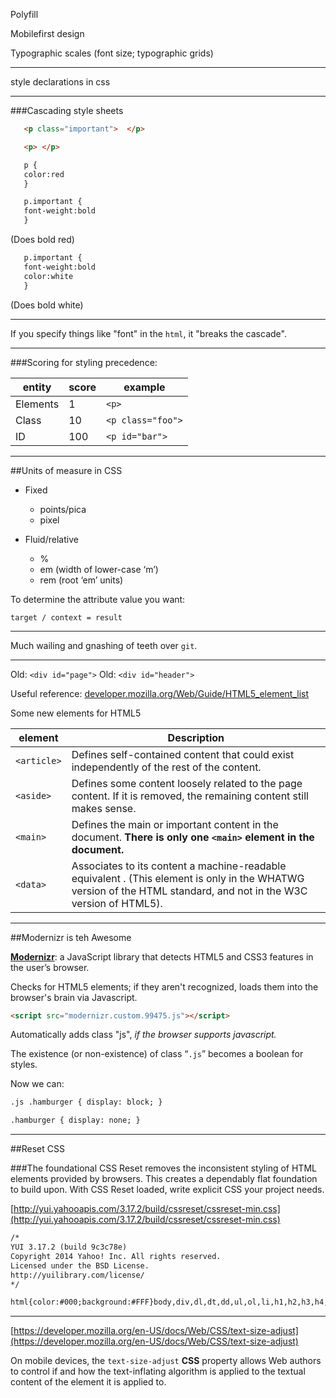 Polyfill

Mobilefirst design

Typographic scales (font size; typographic grids)

----

style declarations in css

----

###Cascading style sheets

```HTML
   <p class="important">  </p>

   <p> </p>
```

```HTML
   p {
   color:red
   }

   p.important {
   font-weight:bold
   }
```
(Does bold red)

```HTML
   p.important {
   font-weight:bold
   color:white
   }
```
(Does bold white)


----

If you specify things like "font" in the `html`, it "breaks the cascade".

----

###Scoring for styling precedence:

| entity   | score | example           |
|----------|-------|-------------------|
| Elements | 1     | `<p>`             |
| Class    | 10    | `<p class="foo">` |
| ID       | 100   | `<p id="bar">`    |

----


##Units of measure in CSS

* Fixed
  * points/pica
  * pixel

* Fluid/relative
  * %
  * em  (width of lower-case ‘m’)
  * rem (root ‘em’ units)


To determine the attribute value you want:

```target / context = result```


----

Much wailing and gnashing of teeth over `git`.

----

Old:  `<div id="page">`
Old:  `<div id="header">`


Useful reference: [developer.mozilla.org/Web/Guide/HTML5_element_list](https://developer.mozilla.org/en-US/docs/Web/Guide/HTML/HTML5/HTML5_element_list)


Some new elements for HTML5

| element     | Description |
|-------------|-------------|
| `<article>` | Defines self-contained content that could exist independently of the rest of the content. |
| `<aside>`   | Defines some content loosely related to the page content. If it is removed, the remaining content still makes sense. |
| `<main>`    | Defines the main or important content in the document. **There is only one `<main>` element in the document.** |
| `<data>`    | Associates to its content a machine-readable equivalent . (This element is only in the WHATWG version of the HTML standard, and not in the W3C version of HTML5). |

----

##Modernizr is teh Awesome

[**Modernizr**](http://modernizr.com/): a JavaScript library that detects HTML5 and CSS3 features in the user’s browser.

Checks for HTML5 elements; if they aren't recognized, loads them into the browser's brain via Javascript.


```html
<script src="modernizr.custom.99475.js"></script>
````

Automatically adds class "js", *if the browser supports javascript.*

The existence (or non-existence) of class “`.js`” becomes a boolean for styles.

Now we can:
```html
.js .hamburger { display: block; }

.hamburger { display: none; }
```

----

##Reset CSS

###The foundational CSS Reset removes the inconsistent styling of HTML elements provided by browsers. This creates a dependably flat foundation to build upon. With CSS Reset loaded, write explicit CSS your project needs.

[http://yui.yahooapis.com/3.17.2/build/cssreset/cssreset-min.css](http://yui.yahooapis.com/3.17.2/build/cssreset/cssreset-min.css)

```html
/*
YUI 3.17.2 (build 9c3c78e)
Copyright 2014 Yahoo! Inc. All rights reserved.
Licensed under the BSD License.
http://yuilibrary.com/license/
*/

html{color:#000;background:#FFF}body,div,dl,dt,dd,ul,ol,li,h1,h2,h3,h4,h5,h6,pre,code,form,fieldset,legend,input,textarea,p,blockquote,th,td{margin:0;padding:0}table{border-collapse:collapse;border-spacing:0}fieldset,img{border:0}address,caption,cite,code,dfn,em,strong,th,var{font-style:normal;font-weight:normal}ol,ul{list-style:none}caption,th{text-align:left}h1,h2,h3,h4,h5,h6{font-size:100%;font-weight:normal}q:before,q:after{content:''}abbr,acronym{border:0;font-variant:normal}sup{vertical-align:text-top}sub{vertical-align:text-bottom}input,textarea,select{font-family:inherit;font-size:inherit;font-weight:inherit;*font-size:100%}legend{color:#000}#yui3-css-stamp.cssreset{display:none}
```

----

[https://developer.mozilla.org/en-US/docs/Web/CSS/text-size-adjust](https://developer.mozilla.org/en-US/docs/Web/CSS/text-size-adjust)

On mobile devices, the `text-size-adjust` **CSS** property allows Web authors to control if and how the text-inflating algorithm is applied to the textual content of the element it is applied to.









